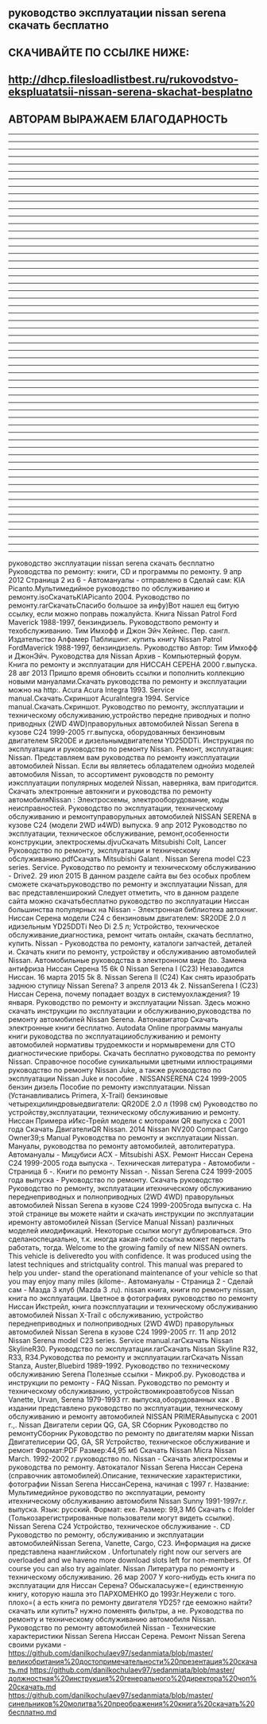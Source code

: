 руководство эксплуатации nissan serena скачать бесплатно
--------------------------------------------------
СКАЧИВАЙТЕ ПО ССЫЛКЕ НИЖЕ:
--------------------------------------------------
http://dhcp.filesloadlistbest.ru/rukovodstvo-ekspluatatsii-nissan-serena-skachat-besplatno
--------------------------------------------------
АВТОРАМ ВЫРАЖАЕМ БЛАГОДАРНОСТЬ
--------------------------------------------------
--------------------------------------------------
--------------------------------------------------
--------------------------------------------------
--------------------------------------------------
--------------------------------------------------
--------------------------------------------------
--------------------------------------------------
--------------------------------------------------
--------------------------------------------------
--------------------------------------------------
--------------------------------------------------
--------------------------------------------------
--------------------------------------------------
--------------------------------------------------
--------------------------------------------------
--------------------------------------------------
--------------------------------------------------
--------------------------------------------------
--------------------------------------------------
--------------------------------------------------
--------------------------------------------------
--------------------------------------------------
--------------------------------------------------
--------------------------------------------------
--------------------------------------------------
--------------------------------------------------
--------------------------------------------------
--------------------------------------------------
--------------------------------------------------
--------------------------------------------------
--------------------------------------------------
--------------------------------------------------
--------------------------------------------------
--------------------------------------------------
--------------------------------------------------
--------------------------------------------------
--------------------------------------------------
--------------------------------------------------
--------------------------------------------------
--------------------------------------------------
--------------------------------------------------
--------------------------------------------------
--------------------------------------------------
--------------------------------------------------
--------------------------------------------------
--------------------------------------------------
--------------------------------------------------
--------------------------------------------------
--------------------------------------------------
--------------------------------------------------
--------------------------------------------------
--------------------------------------------------
--------------------------------------------------
--------------------------------------------------
--------------------------------------------------
--------------------------------------------------
--------------------------------------------------
руководство эксплуатации nissan serena скачать бесплатно Руководства по ремонту: книги, CD и программы по ремонту. 9 апр 2012  Страница 2 из 6 - Автомануалы - отправлено в Сделай сам: KIA Picanto.Мультимедийное руководство по обслуживанию и ремонту.isoСкачатьKIAPicanto 2004. Руководство по ремонту.rarСкачатьСпасибо большое за инфу)Вот нашел ещ битую ссылку, если можно поправь пожалуйста. Книга Nissan Patrol  Ford Maverick 1988-1997, бензиндизель. Руководствопо ремонту и техобслуживанию. Тим Имхофф и Джон Эйч Хейнес. Пер. сангл. Издательство Алфамер Паблишинг. купить книгу Nissan Patrol  FordMaverick 1988-1997, бензиндизель. Руководство Автор: Тим Имхофф и ДжонЭйч. Руководства для Nissan Архив - Компьютерный форум. Книга по ремонту и эксплуатации для НИССАН СЕРЕНА 2000 г.выпуска. 28 авг 2013  Пришло время обновить ссылки и пополнить коллекцию новыми мануалами.Скачать руководства по ремонту и эксплуатации можно на http:. Acura Acura Integra 1993. Service manual.Скачать.Cкриншот AcuraIntegra 1994. Service manual.Скачать.Cкриншот. Руководство по ремонту, эксплуатации и техническому обслуживанию,устройство передне приводных и полно приводных (2WD  4WD)праворульных автомобилей Nissan Serena в кузове C24 1999-2005 гг.выпуска, оборудованных бензиновым двигателем SR20DE и дизельнымдвигателем YD25DDTi. Инструкция по эксплуатации и руководство по ремонту Nissan. Ремонт, эксплуатация: Nissan. Представляем вам руководства по ремонту иэксплуатации автомобилей Nissan. Если вы являетесь обладателем однойиз моделей автомобиля Nissan, то ассортимент руководств по ремонту иэксплуатации популярных моделей Nissan, наверняка, вам пригодится. Скачать электронные автокниги и руководства по ремонту автомобиляNissan : Электросхемы, электрооборудование, коды неисправностей. Руководство по эксплуатации, техническому обслуживанию и ремонтуправорульных автомобилей NISSAN SERENA в кузове C24 (модели 2WD и4WD) выпуска. 9 апр 2012  Руководство по эксплуатации, техническое обслуживание, ремонт,особенности конструкции, электросхемы.djvuСкачать Mitsubishi Colt, Lancer Руководство по ремонту, эксплуатации и техническому обслуживанию.pdfСкачать Mitsubishi Galant . Nissan Serena model C23 series. Service. Руководство по ремонту и техническому обслуживанию  - Drive2. 29 июл 2015  В данном разделе сайта вы без особых проблем сможете скачатьруководство по ремонту и эксплуатации Nissan, для вас представленширокий  Следует отметить, что в данном разделе сайта можно скачатьбесплатно руководство по эксплуатации Ниссан большинства популярных на
Nissan - Электронная библиотека автокниг. Ниссан Серена модели C24 с бензиновым двигателем: SR20DE 2.0 л идизельным YD25DDTi Neo Di 2.5 л; Устройство, техническое обслуживание,диагностика, ремонт читать онлайн, скачать бесплатно, купить. Nissan - Руководства по ремонту, каталоги запчастей, деталей и. Скачать книги по ремонту, устройству и обслуживанию автомобилей Nissan. Автомобильные руководства в электронном виде (to. Замена антифриза Ниссан Серена 15 6k 0  Nissan Serena I (C23) Незаводится Ниссан. 16 марта 2015 5k 8. Nissan Serena II (C24) Как снять иразобрать заднюю ступицу Nissan Serena? 3 апреля 2013 4k 2. NissanSerena I (C23) Ниссан Серена, почему попадает воздух в системуохлаждения? 19 января. Руководство по ремонту и эксплуатации Nissan. Здесь можно скачать инструкции по эксплуатации и обслуживанию,руководства по ремонту автомобилей Nissan Serena. Автонавигатор  Скачать электронные книги бесплатно. Autodata Online программы мануалы книги руководства по эксплуатацииобслуживанию и ремонту автомобилей нормативы трудоемкости и нормывремени для СТО диагностические приборы. Скачать бесплатно руководства по ремонту Nissan.  Справочное пособие суникальными цветными иллюстрациями руководство по ремонту Nissan Juke, а также руководство по эксплуатации Nissan Juke и пособие . NISSANSERENA C24 1999-2005 бензин  дизель Пособие по ремонту иэксплуатации. Nissan (Устанавливались Primera, X-Trail) бензиновые четырехцилиндровыедвигатели: QR20DE 2.0 л (1998 см) Руководство по устройству,эксплуатации, техническому обслуживанию и ремонту. Ниссан Примера иИкс-Трейл модели с моторами QR выпуска с 2001 года Скачать ДвигателиQR Nissan. 2014 Nissan NV200 Compact Cargo Owner39;s Manual
Руководства по ремонту и эксплуатации Nissan. Мануалы, руководства по ремонту автомобилей, автолитература. Автомануалы - Мицубиси АСХ - Mitsubishi ASX. Ремонт Ниссан Серена С24 1999-2005 года выпуска -. Техническая литература - Автомобили - Страница 6 -. Книги по ремонту Nissan -. Nissan Serena C24 1999-2005 года выпуска - Руководство по ремонту. Скачать руководство  Руководство по ремонту, эксплуатации итехническому обслуживанию переднеприводных и полноприводных (2WD 4WD) праворульных автомобилей Nissan Serena в кузове C24 1999-2005года выпуска с. На этой странице вы можете найти и скачать инструкции по эксплуатации иремонту автомобилей Nissan (Service Manual Nissan) различных моделей имодификаций. Некоторые ссылки могут дублироваться. Это сделаноспециально, т.к. иногда какая-либо ссылка может перестать работать, тогда. Welcome to the growing family of new NISSAN owners. This vehicle is deliveredto you with confidence. It was produced using the latest techniques and strictquality control. This manual was prepared to help you under- stand the operationand maintenance of your vehicle so that you may enjoy many miles (kilome-. Автомануалы - Страница 2 - Сделай сам - Мазда 3 клуб (Mazda 3 .ru). nissan книга, книги по ремонту nissan, книга по эксплуатации. Цветное в фотографиях руководство по ремонту Ниссан Икстрейл, книга поэксплуатации и техническому обслуживанию автомобилей Nissan X-Trail с обслуживанию, устройство переднеприводных и полноприводных (2WD 4WD) праворульных автомобилей Nissan Serena в кузове C24 1999-2005 гг. 11 апр 2012  Nissan Serena model C23 series. Service manual.rarСкачать Nissan SkylineR30. Руководство по эксплуатации.rarСкачать Nissan Skyline R32, R33, R34.Руководства по ремонту и эксплуатации.rarСкачать Nissan Stanza, Auster,Bluebird 1989-1992. Руководство по техническому обслуживанию
Serena  Полезные ссылки - Микроб.ру. Руководства и инструкции по ремонту  - FAQ Nissan. Руководство по ремонту и техническому обслуживанию, устройствомикроавтобусов Nissan Vanette, Urvan, Serena 1979-1993 гг. выпуска,оборудованных как . В издании представлено руководство по эксплуатации, техническому обслуживанию и ремонту автомобилей NISSAN PRIMERAвыпуска с 2001 г.,. Nissan Двигатели серии QG, GA, SR Сборник Руководство по ремонтуСборник Руководство по ремонту по двигателям марки Nissan Двигателисерии QG, GA, SR Устройство, техническое обслуживание и ремонт Формат:PDF Размер:44,95 мб Скачать Nissan Micra  Nissan March. 1992-2002 г.руководство по. Nissan - Скачать электросхемы и руководства по ремонту. Автокаталог Nissan Serena  Ниссан Серена (справочник автомобилей).Описание, технические характеристики, фотографии Nissan Serena  НиссанСерена, начиная с 1997 г. Название: Мультимедийное руководство по эксплуатации, ремонту итехническому обслуживанию автомобиля Nissan Sunny 1991-1997г.г. выпуска. Язык: русский. Формат: exe. Размер: 99,3 Мб Скачать с Ifolder (Толькозарегистрированные пользователи могут видеть ссылки). Nissan Serena C24 Устройство, техническое обслуживание -. CD Руководство по ремонту, обслуживанию и эксплуатации автомобилейNissan Serena, Vanette, Cargo, C23. Информация на диске представлена наанглийском . Unfortunately right now our servers are overloaded and we haveno more download slots left for non-members. Of course you can also try againlater. Nissan Литература по ремонту и техническому обслуживанию. 26 мар 2007  У кого-нибудь есть книга по эксплуатации для Ниссан Серена? Обыскаласьуже=( единственную книгу, которую нашла это ПАРХОМЕНКО до 1993г.Неужели с того.  плохо=( а есть книга по ремонту двигателя YD25? где ееможно найти? скачать или купить? нужно поменять фильтры, а не. Руководства по ремонту и техническому обслуживанию автомобиля Nissan. Руководство по ремонту автомобилей Nissan -
Технические характеристики Nissan Serena  Ниссан Серена. Ремонт Nissan Serena своими руками -
https://github.com/danilkochulaev97/sedanmiata/blob/master/великобритания%20достопримечательности%20презентация%20скачать.md
https://github.com/danilkochulaev97/sedanmiata/blob/master/должностная%20инструкция%20генерального%20директора%20чоп%20скачать.md
https://github.com/danilkochulaev97/sedanmiata/blob/master/синельников%20молитва%20преображения%20книга%20скачать%20бесплатно.md